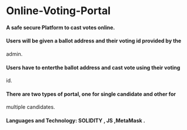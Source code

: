 # Online-Voting-Portal
#### A safe secure Platform to cast votes online.
#### Users will be given a ballot address and their voting id provided by the
admin.
#### Users have to enterthe ballot address and cast vote using their voting
id.
#### There are two types of portal, one for single candidate and other for
multiple candidates.
#### Languages and Technology: SOLIDITY , JS ,MetaMask .
